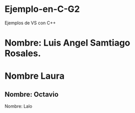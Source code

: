 # Ejemplo-en-C-G2
Ejemplos de VS con C++

Nombre: Luis Angel Samtiago Rosales. 
=======

Nombre
Laura
=======
Nombre: Octavio
------
Nombre: Lalo


